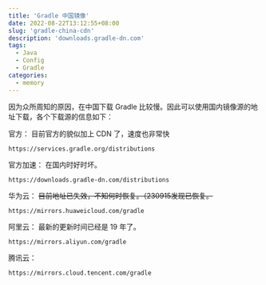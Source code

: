 ```yaml
---
title: 'Gradle 中国镜像'
date: 2022-08-22T13:12:55+08:00
slug: 'gradle-china-cdn'
description: 'downloads.gradle-dn.com'
tags:
  - Java
  - Config
  - Gradle
categories:
  - memory
---
```


因为众所周知的原因，在中国下载 Gradle 比较慢。因此可以使用国内镜像源的地址下载，各个下载源的信息如下：

官方：
目前官方的貌似加上 CDN 了，速度也非常快

```
https://services.gradle.org/distributions
```

官方加速：
在国内时好时坏。

```
https://downloads.gradle-dn.com/distributions
```


华为云：
~~目前地址已失效，不知何时恢复。（230915发现已恢复。~~

```
https://mirrors.huaweicloud.com/gradle
```

阿里云：
最新的更新时间已经是 19 年了。
```
https://mirrors.aliyun.com/gradle
```

腾讯云：
```
https://mirrors.cloud.tencent.com/gradle
```
